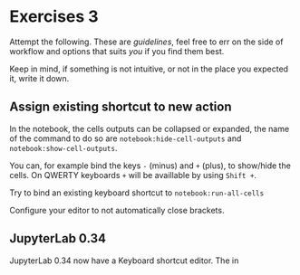 # Exercises 3

Attempt the following. These are _guidelines_, feel free to err on the side of workflow and options that suits _you_ if you find them best.

Keep in mind, if something is not intuitive, or not in the place you expected
it, write it down.


## Assign existing shortcut to new action

In the notebook, the cells outputs can be collapsed or expanded, the name of the command to do so are `notebook:hide-cell-outputs` and `notebook:show-cell-outputs`.

You can, for example bind the keys `-` (minus) and `+` (plus), to show/hide the cells. On QWERTY keyboards `+` will be availlable by using `Shift +`.

Try to bind an existing keyboard shortcut to `notebook:run-all-cells`

Configure your editor to not automatically close brackets.

## JupyterLab 0.34

JupyterLab 0.34 now have a Keyboard shortcut editor. The in